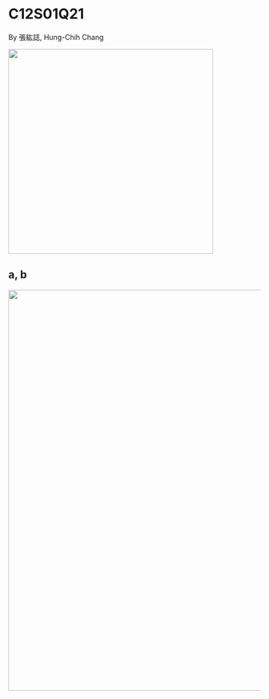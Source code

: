# C12S01Q21
By 張紘誌, Hung-Chih Chang  

<img width="409" src="https://github.com/user-attachments/assets/4b445d80-e0a1-424e-b82e-1f7ad8c37701"/>

## a, b
<img width="800" src="https://github.com/user-attachments/assets/9a4c2810-a291-489a-ae0e-0da486c0d3d8"/>

